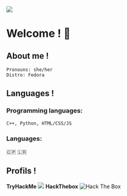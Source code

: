 <img src="https://w.wallhaven.cc/full/dg/wallhaven-dg58wj.png">

# Welcome ! 💜

## About me ! 
```
Pronouns: she/her 
Distro: Fedora
 ```

## Languages !

### Programming languages:
`C++, Python, HTML/CSS/JS`

### Languages:
🇨🇵 🇱🇷 

## Profils !

**TryHackMe**
<img src="https://media.discordapp.net/attachments/854106418038308874/887348873754972190/n3k0girl.png">
**HackThebox**
<img src="http://www.hackthebox.eu/badge/image/530691" alt="Hack The Box">
